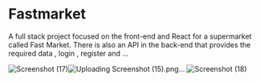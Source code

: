 # Fastmarket

A full stack project focused on the front-end and React for a supermarket called Fast
Market. There is also an API in the back-end that provides the required data , login , register and ...

![Screenshot (17)](https://github.com/mrn7900/fastmarket/assets/104623452/69b0e1f5-c2a1-42c9-a800-e436927e475e)![Uploading Screenshot (15).png…]()
![Screenshot (18)](https://github.com/mrn7900/fastmarket/assets/104623452/a188d34c-740b-4107-a3eb-d9d0eecf7f93)

